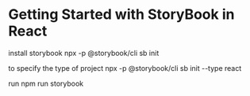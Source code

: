 # Getting Started with StoryBook in React

install storybook
npx -p @storybook/cli sb init

to specify the type of project 
npx -p @storybook/cli sb init --type react

run 
npm run storybook

